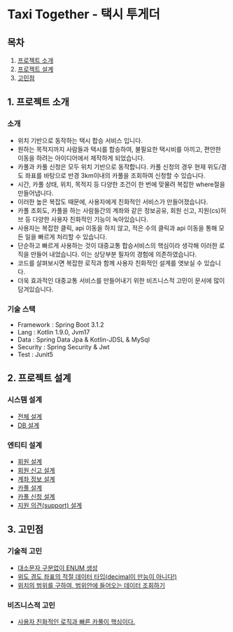 # Taxi Together - 택시 투게더

## 목차
1. [프로젝트 소개](#1-프로젝트-소개)
2. [프로젝트 설계](#2-프로젝트-설계)
3. [고민점](#3-고민점)

## 1. 프로젝트 소개
### 소개
* 위치 기반으로 동작하는 택시 합승 서비스 입니다.
* 원하는 목적지까지 사람들과 택시를 합승하여, 불필요한 택시비를 아끼고, 편안한 이동을 하려는 아이디어에서 제작하게 되었습니다.
* 카풀과 카풀 신청은 모두 위치 기반으로 동작합니다. 카풀 신청의 경우 현재 위도/경도 좌표를 바탕으로 반경 3km이내의 카풀을 조회하여 신청할 수 있습니다.
* 시간, 카풀 상태, 위치, 목적지 등 다양한 조건이 한 번에 맞물려 복잡한 where절을 만들어냅니다.
* 이러한 높은 복잡도 때문에, 사용자에게 친화적인 서비스가 만들어졌습니다.
* 카풀 조회도, 카풀을 하는 사람들간의 계좌와 같은 정보공유, 회원 신고, 지원(cs)허브 등 다양한 사용자 친화적인 기능이 녹아있습니다.
* 사용자는 복잡한 클릭, api 이동을 하지 않고, 적은 수의 클릭과 api 이동을 통해 모든 일을 빠르게 처리할 수 있습니다.
* 단순하고 빠르게 사용하는 것이 대중교통 합승서비스의 핵심이라 생각해 이러한 로직을 만들어 내었습니다. 이는 상당부분 필자의 경험에 의존하였습니다.
* 코드를 살펴보시면 복잡한 로직과 함께 사용자 친화적인 설계를 엿보실 수 있습니다.
* 더욱 효과적인 대중교통 서비스를 만들어내기 위한 비즈니스적 고민이 문서에 많이 담겨있습니다.
### 기술 스택
* Framework : Spring Boot 3.1.2
* Lang : Kotlin 1.9.0, Jvm17
* Data : Spring Data Jpa & Kotlin-JDSL & MySql
* Security : Spring Security & Jwt
* Test : Junit5

## 2. 프로젝트 설계
### 시스템 설계
* [전체 설계]()
* [DB 설계]()
### 엔티티 설계
* [회원 설계](https://github.com/liveforone/taxi_together/blob/master/Documents/MEMBER_DESIGN.md)
* [회원 신고 설계](https://github.com/liveforone/taxi_together/blob/master/Documents/REPORT_STATE_DESIGN.md)
* [계좌 정보 설계](https://github.com/liveforone/taxi_together/blob/master/Documents/BANKBOOK_DESIGN.md)
* [카풀 설계](https://github.com/liveforone/taxi_together/blob/master/Documents/CARPOOL_DESIGN.md)
* [카풀 신청 설계](https://github.com/liveforone/taxi_together/blob/master/Documents/CARPOOL_APPLICATION_DESIGN.md)
* [지원 의견(support) 설계](https://github.com/liveforone/taxi_together/blob/master/Documents/SUPPORT_OPINION_DESIGN.md)

## 3. 고민점
### 기술적 고민
* [대소문자 구분없이 ENUM 생성](https://github.com/liveforone/taxi_together/blob/master/Documents/IGNORE_CASE_IN_ENUM.md)
* [위도 경도 좌표의 적절 데이터 타입(decimal이 만능이 아니다!)](https://github.com/liveforone/taxi_together/blob/master/Documents/LOCATION_DATA_TYPE.md)
* [위치의 범위를 구하여, 범위안에 들어오는 데이터 조회하기](https://github.com/liveforone/taxi_together/blob/master/Documents/LOCATION_BASED_SYSTEM.md)
### 비즈니스적 고민
* [사용자 친화적인 로직과 빠른 카풀이 핵심이다.](https://github.com/liveforone/taxi_together/blob/master/Documents/CORE_OF_CARPOOL.md)